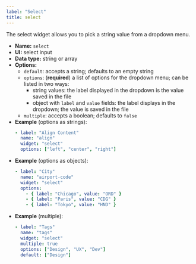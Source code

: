 ```yaml
---
label: "Select"
title: select
---
```


The select widget allows you to pick a string value from a dropdown menu.

- **Name:** `select`
- **UI:** select input
- **Data type:** string or array
- **Options:**
  - `default`: accepts a string; defaults to an empty string
  - `options`: (**required**) a list of options for the dropdown menu; can be listed in two ways:
      - string values: the label displayed in the dropdown is the value saved in the file
      - object with `label` and `value` fields: the label displays in the dropdown; the value is saved in the file
  - `multiple`: accepts a boolean; defaults to `false`
- **Example** (options as strings):
    ```yaml
    - label: "Align Content"
      name: "align"
      widget: "select"
      options: ["left", "center", "right"]
    ```
- **Example** (options as objects):
    ```yaml
    - label: "City"
      name: "airport-code"
      widget: "select"
      options:
        - { label: "Chicago", value: "ORD" }
        - { label: "Paris", value: "CDG" }
        - { label: "Tokyo", value: "HND" }
    ```
- **Example** (multiple):
    ```yaml
    - label: "Tags"
      name: "tags"
      widget: "select"
      multiple: true
      options: ["Design", "UX", "Dev"]
      default: ["Design"]
    ```

